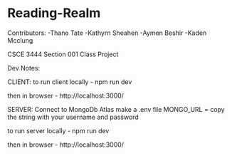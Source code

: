 # Reading-Realm

Contributors:
-Thane Tate
-Kathyrn Sheahen
-Aymen Beshir
-Kaden Mcclung


CSCE 3444 Section 001 Class Project

Dev Notes:

CLIENT:
to run client locally - npm run dev

then in browser - http://localhost:3000/

SERVER:
Connect to MongoDb Atlas
make a .env file
MONGO_URL = copy the string with your username and password

to run server locally - npm run dev

then in browser - http://localhost:3000/
